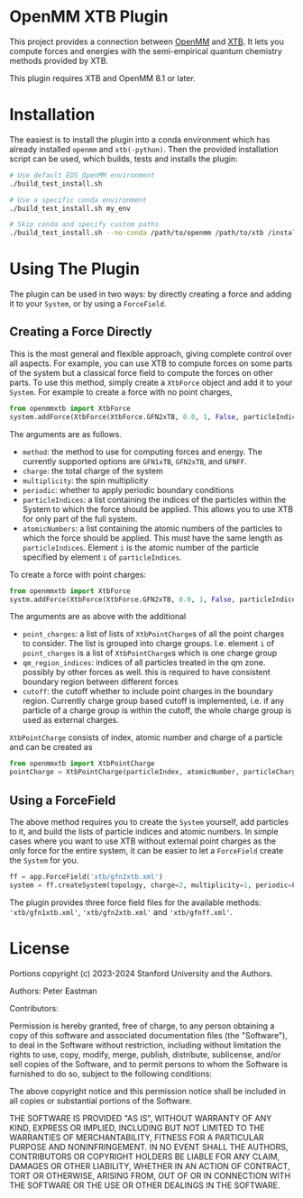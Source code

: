 OpenMM XTB Plugin
=================

This project provides a connection between [OpenMM](http://openmm.org) and [XTB](https://xtb-docs.readthedocs.io/en/latest).
It lets you compute forces and energies with the semi-empirical quantum chemistry methods provided by XTB.

This plugin requires XTB and OpenMM 8.1 or later.

Installation
============

The easiest is to install the plugin into a conda environment which has already installed `openmm` and `xtb(-python)`. 
Then the provided installation script can be used, which builds, tests and installs the plugin:

```bash
# Use default EDS_OpenMM environment
./build_test_install.sh

# Use a specific conda environment
./build_test_install.sh my_env

# Skip conda and specify custom paths
./build_test_install.sh --no-conda /path/to/openmm /path/to/xtb /install/path /path/to/python
```

Using The Plugin
================

The plugin can be used in two ways: by directly creating a force and adding it to your `System`,
or by using a `ForceField`.

Creating a Force Directly
-------------------------

This is the most general and flexible approach, giving complete control over all aspects.  For example, you can use
XTB to compute forces on some parts of the system but a classical force field to compute the forces on other parts.
To use this method, simply create a `XtbForce` object and add it to your `System`.  For example to create a force with no point charges,

```Python
from openmmxtb import XtbForce
system.addForce(XtbForce(XtbForce.GFN2xTB, 0.0, 1, False, particleIndices, atomicNumbers))
```

The arguments are as follows.

- `method`: the method to use for computing forces and energy.  The currently supported options are `GFN1xTB`, `GFN2xTB`, and `GFNFF`.
- `charge`: the total charge of the system
- `multiplicity`: the spin multiplicity
- `periodic`: whether to apply periodic boundary conditions
- `particleIndices`: a list containing the indices of the particles within the System to which the force should be applied.
   This allows you to use XTB for only part of the full system.
- `atomicNumbers`: a list containing the atomic numbers of the particles to which the force should be applied.  This must
   have the same length as `particleIndices`.  Element `i` is the atomic number of the particle specified by element
  `i` of `particleIndices`.

To create a force with point charges:

```Python
from openmmxtb import XtbForce
systm.addForce(XtbForce(XtbForce.GFN2xTB, 0.0, 1, False, particleIndices, atomicNumbers, point_charges, qm_region_indices, cutoff_radius)
```

The arguments are as above with the additional
- `point_charges`: a list of lists of `XtbPointCharge`s of all the point charges to consider. The list is grouped into 
    charge groups. I.e. element `i` of `point_charges` is a list of `XtbPointCharge`s which is one charge group
- `qm_region_indices`: indices of all particles treated in the qm zone. possibly by other forces as well. this is required
    to have consistent boundary region between different forces
- `cutoff`: the cutoff whether to include point charges in the boundary region. Currently charge group based cutoff is 
    implemented, i.e. if any particle of a charge group is within the cutoff, the whole charge group is used as external charges.

`XtbPointCharge` consists of index, atomic number and charge of a particle and can be created as
```Python
from openmmxtb import XtbPointCharge
pointCharge = XtbPointCharge(particleIndex, atomicNumber, particleCharge)
```

Using a ForceField
------------------

The above method requires you to create the `System` yourself, add particles to it, and build the lists of particle indices
and atomic numbers.  In simple cases where you want to use XTB without external point charges as the only force for the entire system, it can be easier
to let a `ForceField` create the `System` for you.

```python
ff = app.ForceField('xtb/gfn2xtb.xml')
system = ff.createSystem(topology, charge=2, multiplicity=1, periodic=False)
```

The plugin provides three force field files for the available methods: `'xtb/gfn1xtb.xml'`, `'xtb/gfn2xtb.xml'` and `'xtb/gfnff.xml'`.

License
=======

Portions copyright (c) 2023-2024 Stanford University and the Authors.

Authors: Peter Eastman

Contributors:

Permission is hereby granted, free of charge, to any person obtaining a
copy of this software and associated documentation files (the "Software"),
to deal in the Software without restriction, including without limitation
the rights to use, copy, modify, merge, publish, distribute, sublicense,
and/or sell copies of the Software, and to permit persons to whom the
Software is furnished to do so, subject to the following conditions:

The above copyright notice and this permission notice shall be included in
all copies or substantial portions of the Software.

THE SOFTWARE IS PROVIDED "AS IS", WITHOUT WARRANTY OF ANY KIND, EXPRESS OR
IMPLIED, INCLUDING BUT NOT LIMITED TO THE WARRANTIES OF MERCHANTABILITY,
FITNESS FOR A PARTICULAR PURPOSE AND NONINFRINGEMENT. IN NO EVENT SHALL
THE AUTHORS, CONTRIBUTORS OR COPYRIGHT HOLDERS BE LIABLE FOR ANY CLAIM,
DAMAGES OR OTHER LIABILITY, WHETHER IN AN ACTION OF CONTRACT, TORT OR
OTHERWISE, ARISING FROM, OUT OF OR IN CONNECTION WITH THE SOFTWARE OR THE
USE OR OTHER DEALINGS IN THE SOFTWARE.
